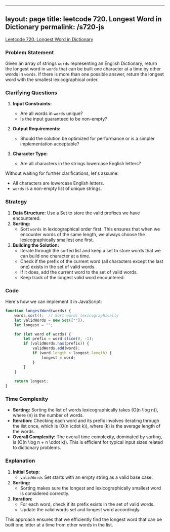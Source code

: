 
---
layout: page
title: leetcode 720. Longest Word in Dictionary
permalink: /s720-js
---
[Leetcode 720. Longest Word in Dictionary](https://algoadvance.github.io/algoadvance/l720)
### Problem Statement
Given an array of strings `words` representing an English Dictionary, return the longest word in `words` that can be built one character at a time by other words in `words`. If there is more than one possible answer, return the longest word with the smallest lexicographical order.

### Clarifying Questions
1. **Input Constraints:** 
   - Are all words in `words` unique?
   - Is the input guaranteed to be non-empty?
   
2. **Output Requirements:**
   - Should the solution be optimized for performance or is a simpler implementation acceptable?
   
3. **Character Type:**
   - Are all characters in the strings lowercase English letters?

Without waiting for further clarifications, let's assume:
- All characters are lowercase English letters.
- `words` is a non-empty list of unique strings.

### Strategy
1. **Data Structure:** Use a Set to store the valid prefixes we have encountered.
2. **Sorting:**
   - Sort `words` in lexicographical order first. This ensures that when we encounter words of the same length, we always choose the lexicographically smallest one first.
3. **Building the Solution:**
   - Iterate through the sorted list and keep a set to store words that we can build one character at a time.
   - Check if the prefix of the current word (all characters except the last one) exists in the set of valid words.
   - If it does, add the current word to the set of valid words.
   - Keep track of the longest valid word encountered.

### Code

Here's how we can implement it in JavaScript:

```javascript
function longestWord(words) {
    words.sort();  // Sort words lexicographically
    let validWords = new Set([""]);
    let longest = "";

    for (let word of words) {
        let prefix = word.slice(0, -1);
        if (validWords.has(prefix)) {
            validWords.add(word);
            if (word.length > longest.length) {
                longest = word;
            }
        }
    }
    
    return longest;
}
```

### Time Complexity
- **Sorting:** Sorting the list of words lexicographically takes \(O(n \log n)\), where \(n\) is the number of words.
- **Iteration:** Checking each word and its prefix involves iterating through the list once, which is \(O(n \cdot k)\), where \(k\) is the average length of the words.
- **Overall Complexity:** The overall time complexity, dominated by sorting, is \(O(n \log n + n \cdot k)\). This is efficient for typical input sizes related to dictionary problems.

### Explanation
1. **Initial Setup:**
   - `validWords` Set starts with an empty string as a valid base case.
2. **Sorting:** 
   - Sorting makes sure the longest and lexicographically smallest word is considered correctly.
3. **Iteration:**
   - For each word, check if its prefix exists in the set of valid words.
   - Update the valid words set and longest word accordingly.

This approach ensures that we efficiently find the longest word that can be built one letter at a time from other words in the list.